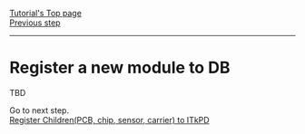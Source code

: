 [Tutorial's Top page](flow.md)<br>
[Previous step](register_bare.md)<br>
<hr>

# Register a new module to DB


TBD

Go to next step.<br>
[Register Children(PCB, chip, sensor, carrier) to ITkPD](nonelectricalbare.md)<br>
